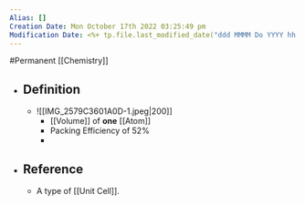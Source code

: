 ```yaml
---
Alias: []
Creation Date: Mon October 17th 2022 03:25:49 pm 
Modification Date: <%+ tp.file.last_modified_date("ddd MMMM Do YYYY hh:mm:ss a") %>
---
```

#Permanent [[Chemistry]]

- ## Definition
	- ![[IMG_2579C3601A0D-1.jpeg|200]]
		- [[Volume]] of **one** [[Atom]]
		- Packing Efficiency of 52%
		- 
- ## Reference
	- A type of [[Unit Cell]].